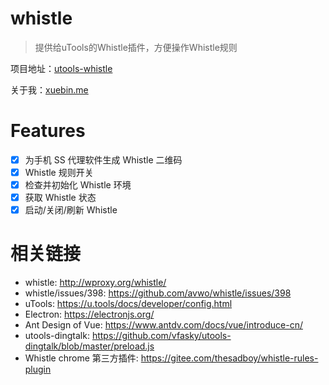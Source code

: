 # whistle

> 提供给uTools的Whistle插件，方便操作Whistle规则

项目地址：[utools-whistle](https://github.com/MrLeo/utools-whistle)

关于我：[xuebin.me](https://xuebin.me)

# Features

- [x] 为手机 SS 代理软件生成 Whistle 二维码
- [x] Whistle 规则开关
- [x] 检查并初始化 Whistle 环境
- [x] 获取 Whistle 状态
- [x] 启动/关闭/刷新 Whistle

# 相关链接

- whistle: http://wproxy.org/whistle/
- whistle/issues/398: https://github.com/avwo/whistle/issues/398
- uTools: https://u.tools/docs/developer/config.html
- Electron: https://electronjs.org/
- Ant Design of Vue: https://www.antdv.com/docs/vue/introduce-cn/
- utools-dingtalk: https://github.com/vfasky/utools-dingtalk/blob/master/preload.js
- Whistle chrome 第三方插件: https://gitee.com/thesadboy/whistle-rules-plugin

